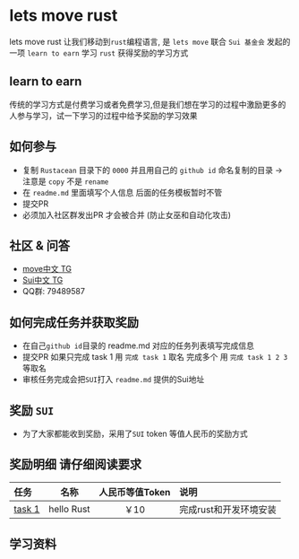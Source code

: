 # lets move rust
lets move rust 让我们移动到`rust`编程语言, 是 `lets move` 联合 `Sui 基金会` 发起的一项 `learn to earn` 学习 `rust` 获得奖励的学习方式

## learn to earn
传统的学习方式是付费学习或者免费学习,但是我们想在学习的过程中激励更多的人参与学习，试一下学习的过程中给予奖励的学习效果

## 如何参与
- 复制 `Rustacean` 目录下的 `0000` 并且用自己的 `github id` 命名复制的目录
-> 注意是 `copy`  不是 `rename`
- 在 `readme.md` 里面填写个人信息 后面的任务模板暂时不管
- 提交PR
- 必须加入社区群发出PR 才会被合并 (防止女巫和自动化攻击)


## 社区 & 问答
- [move中文 TG](https://t.me/move_cn)
- [Sui中文 TG](https://t.me/sui_dev_cn)
- QQ群: 79489587

## 如何完成任务并获取奖励
- 在自己`github id`目录的 readme.md 对应的任务列表填写完成信息
- 提交PR 如果只完成 task 1 用 `完成 task 1` 取名 完成多个 用 `完成 task 1 2 3` 等取名
- 审核任务完成会把`SUI`打入 `readme.md` 提供的Sui地址

## 奖励 `SUI`
- 为了大家都能收到奖励，采用了`SUI` token 等值人民币的奖励方式

## 奖励明细 请仔细阅读要求

| 任务                                 | 名称         | 人民币等值Token | 说明            |
|:-----------------------------------|------------|:----------:|:--------------|
| [task 1](challenge/001.install.md) | hello Rust |    ￥10     | 完成rust和开发环境安装 |


## 学习资料
